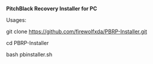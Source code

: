 

**PitchBlack Recovery Installer for PC**

Usages:

git clone https://github.com/firewolfxda/PBRP-Installer.git

cd PBRP-Installer

bash pbinstaller.sh


